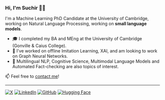 ### Hi, I'm Suchir 👋🏼

I'm a Machine Learning PhD Candidate at the University of Cambridge, working on Natural Language Processing, working on **small language models**.

- 🎓 I completed my BA and MEng at the University of Cambridge (Gonville & Caius College). 
- 💼 I've worked on offline Imitation Learning, XAI, and am looking to work on Graph Neural Networks. 
- 💬 Multilingual NLP, Cognitive Science, Multimodal Language Models and Automated Fact-checking are also topics of interest. 

📫 Feel free to [contact me](mailto:sas245@cam.ac.uk)! 

---
[![X](https://img.shields.io/badge/X-%23000000?style=for-the-badge&logo=X&logoColor=white)](https://x.com/suchirsalhan)
[![LinkedIn](https://img.shields.io/badge/LinkedIn-0077B5?style=for-the-badge&logo=linkedin&logoColor=white)](https://www.linkedin.com/in/ssalhan/)
[![GitHub](https://img.shields.io/badge/GitHub-100000?style=for-the-badge&logo=github&logoColor=white)](https://github.com/suchirsalhan)
[![Hugging Face](https://img.shields.io/badge/Hugging%20Face-FFD21E?style=for-the-badge&logo=huggingface&logoColor=000)](https://huggingface.co/suchirsalhan)
<!---  [![Scholar](https://img.shields.io/badge/Scholar-4285F4?style=for-the-badge&logo=google-scholar&logoColor=white)](https://scholar.google.com/citations?hl=en) --->
